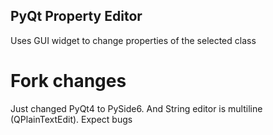 ## PyQt Property Editor ##

Uses GUI widget to change properties of the selected class

# Fork changes

Just changed PyQt4 to PySide6. And String editor is multiline (QPlainTextEdit). Expect bugs
